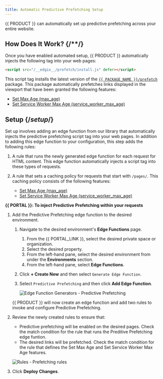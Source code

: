 ```yaml
---
title: Automatic Predictive Prefetching Setup
---
```


{{ PRODUCT }} can automatically set up predictive prefetching across your entire website. 

## How Does It Work? {/**/}

Once you have enabled automated setup, {{ PRODUCT }} automatically injects the following tag into your web pages:

```html
<script src="/__edgio__/prefetch/install.js" defer></script>
```

This script tag installs the latest version of the [`{{ PACKAGE_NAME }}/prefetch`](https://www.npmjs.com/package/@edgio/prefetch?activeTab=versions) package. This package automatically prefetches links displayed in the viewport that have been granted the following features:
-   [Set Max Age (max_age)](/applications/performance/rules/features#set-max-age)
-   [Set Service Worker Max Age (service_worker_max_age)](/applications/performance/rules/features#set-service-worker-max-age)

## Setup {/*setup*/}

Set up involves adding an edge function from our library that automatically injects the predictive prefetching script tag into your web pages. In addition to adding this edge function to your configuration, this step adds the following rules:

1.  A rule that runs the newly generated edge function for each request for HTML content. This edge function automatically injects a script tag into these types of requests.
2.  A rule that sets a caching policy for requests that start with `/pages/`. This caching policy consists of the following features:

    -   [Set Max Age (max_age)](/applications/performance/rules/features#set-max-age)
    -   [Set Service Worker Max Age (service_worker_max_age)](/applications/performance/rules/features#set-service-worker-max-age)

**{{ PORTAL }}: To inject Predictive Prefetching within your requests**

1.  Add the Predictive Prefetching edge function to the desired environment. 

    1.  Navigate to the desired environment's **Edge Functions** page.

        1.  From the {{ PORTAL_LINK }}, select the desired private space or organization.
        2.  Select the desired property.
        3.  From the left-hand pane, select the desired environment from under the **Environments** section.
        4.  From the left-hand pane, select **Edge Functions**.

    2.  Click **+ Create New** and then select `Generate Edge Function`. 
    3.  Select `Predictive Prefetching` and then click **Add Edge Function**.
    
        ![Edge Function Generators - Predictive Prefetching](/images/v7/performance/prefetch-edge-function-generator.png)
    
    {{ PRODUCT }} will now create an edge function and add two rules to invoke and configure Predictive Prefetching.

2.  Review the newly created rules to ensure that:
    -   Predictive prefetching will be enabled on the desired pages. Check the match condition for the rule that runs the Preditive Prefetching edge funtion.
    -   The desired links will be prefetched. Check the match condition for the rule that defines the Set Max Age and Set Service Worker Max Age features.

    ![Rules - Prefetching rules](/images/v7/performance/prefetch-rules.png)

3.  Click **Deploy Changes**.